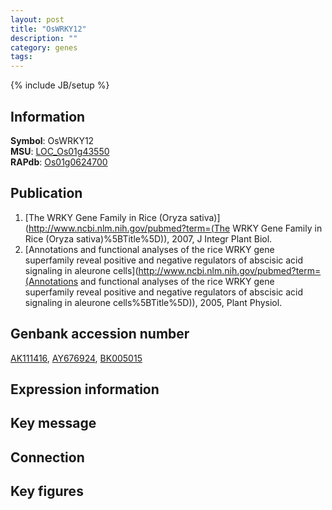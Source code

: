 ```yaml
---
layout: post
title: "OsWRKY12"
description: ""
category: genes
tags: 
---
```

{% include JB/setup %}

## Information
__Symbol__: OsWRKY12  
__MSU__: [LOC_Os01g43550](http://rice.plantbiology.msu.edu/cgi-bin/ORF_infopage.cgi?orf=LOC_Os01g43550)  
__RAPdb__: [Os01g0624700](http://rapdb.dna.affrc.go.jp/viewer/gbrowse_details/irgsp1?name=Os01g0624700)  

## Publication
1. [The WRKY Gene Family in Rice (Oryza sativa)](http://www.ncbi.nlm.nih.gov/pubmed?term=(The WRKY Gene Family in Rice (Oryza sativa)%5BTitle%5D)), 2007, J Integr Plant Biol.
2. [Annotations and functional analyses of the rice WRKY gene superfamily reveal positive and negative regulators of abscisic acid signaling in aleurone cells](http://www.ncbi.nlm.nih.gov/pubmed?term=(Annotations and functional analyses of the rice WRKY gene superfamily reveal positive and negative regulators of abscisic acid signaling in aleurone cells%5BTitle%5D)), 2005, Plant Physiol.

## Genbank accession number
[AK111416](http://www.ncbi.nlm.nih.gov/nuccore/AK111416), [AY676924](http://www.ncbi.nlm.nih.gov/nuccore/AY676924), [BK005015](http://www.ncbi.nlm.nih.gov/nuccore/BK005015)

## Expression information

## Key message

## Connection

## Key figures


